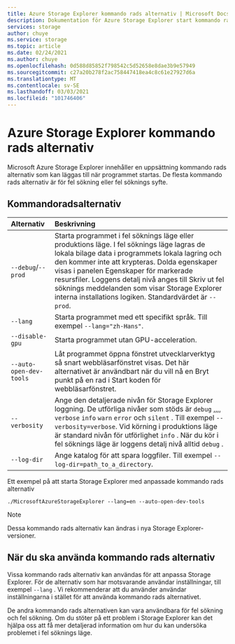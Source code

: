 ```yaml
---
title: Azure Storage Explorer kommando rads alternativ | Microsoft Docs
description: Dokumentation för Azure Storage Explorer start kommando rads alternativ
services: storage
author: chuye
ms.service: storage
ms.topic: article
ms.date: 02/24/2021
ms.author: chuye
ms.openlocfilehash: 0d588d85852f798542c5d52658e8dae3b9e57949
ms.sourcegitcommit: c27a20b278f2ac758447418ea4c8c61e27927d6a
ms.translationtype: MT
ms.contentlocale: sv-SE
ms.lasthandoff: 03/03/2021
ms.locfileid: "101746406"
---
```

# <a name="azure-storage-explorer-command-line-options"></a>Azure Storage Explorer kommando rads alternativ

Microsoft Azure Storage Explorer innehåller en uppsättning kommando rads alternativ som kan läggas till när programmet startas. De flesta kommando rads alternativ är för fel sökning eller fel söknings syfte.

## <a name="command-line-options"></a>Kommandoradsalternativ
Alternativ  | Beskrivning
:------- | :-----------
`--debug`/`--prod`  | Starta programmet i fel söknings läge eller produktions läge. I fel söknings läge lagras de lokala bilage data i programmets lokala lagring och den kommer inte att krypteras. Dolda egenskaper visas i panelen Egenskaper för markerade resursfiler. Loggens detalj nivå anges till Skriv ut fel söknings meddelanden som visar Storage Explorer interna installations logiken. Standardvärdet är `--prod`.
`--lang`  | Starta programmet med ett specifikt språk. Till exempel `--lang="zh-Hans"`.
`--disable-gpu` | Starta programmet utan GPU-acceleration.
`--auto-open-dev-tools` | Låt programmet öppna fönstret utvecklarverktyg så snart webbläsarfönstret visas. Det här alternativet är användbart när du vill nå en Bryt punkt på en rad i Start koden för webbläsarfönstret.
`--verbosity` | Ange den detaljerade nivån för Storage Explorer loggning. De utförliga nivåer som stöds är `debug` ,,,, `verbose` `info` `warn` `error` och `silent` . Till exempel `--verbosity=verbose`. Vid körning i produktions läge är standard nivån för utförlighet `info` . När du kör i fel söknings läge är loggens detalj nivå alltid `debug` .
`--log-dir` | Ange katalog för att spara loggfiler. Till exempel `--log-dir=path_to_a_directory`.

Ett exempel på att starta Storage Explorer med anpassade kommando rads alternativ

```shell
./MicrosoftAzureStorageExplorer --lang=en --auto-open-dev-tools
```

> [!NOTE]
> Dessa kommando rads alternativ kan ändras i nya Storage Explorer-versioner.

## <a name="when-to-use-command-line-options"></a>När du ska använda kommando rads alternativ

Vissa kommando rads alternativ kan användas för att anpassa Storage Explorer. För de alternativ som har motsvarande användar inställningar, till exempel `--lang` . Vi rekommenderar att du använder användar inställningarna i stället för att använda kommando rads alternativet. 

De andra kommando rads alternativen kan vara användbara för fel sökning och fel sökning. Om du stöter på ett problem i Storage Explorer kan det hjälpa oss att få mer detaljerad information om hur du kan undersöka problemet i fel söknings läge.